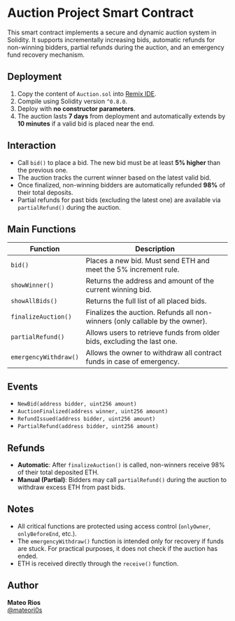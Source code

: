 # Auction Project Smart Contract

This smart contract implements a secure and dynamic auction system in Solidity. It supports incrementally increasing bids, automatic refunds for non-winning bidders, partial refunds during the auction, and an emergency fund recovery mechanism.

## Deployment

1. Copy the content of `Auction.sol` into [Remix IDE](https://remix.ethereum.org).
2. Compile using Solidity version `^0.8.0`.
3. Deploy with **no constructor parameters**.
4. The auction lasts **7 days** from deployment and automatically extends by **10 minutes** if a valid bid is placed near the end.

## Interaction

- Call `bid()` to place a bid. The new bid must be at least **5% higher** than the previous one.
- The auction tracks the current winner based on the latest valid bid.
- Once finalized, non-winning bidders are automatically refunded **98%** of their total deposits.
- Partial refunds for past bids (excluding the latest one) are available via `partialRefund()` during the auction.

## Main Functions

| Function              | Description                                                                 |
|-----------------------|-----------------------------------------------------------------------------|
| `bid()`               | Places a new bid. Must send ETH and meet the 5% increment rule.            |
| `showWinner()`        | Returns the address and amount of the current winning bid.                 |
| `showAllBids()`       | Returns the full list of all placed bids.                                  |
| `finalizeAuction()`   | Finalizes the auction. Refunds all non-winners (only callable by the owner).|
| `partialRefund()`     | Allows users to retrieve funds from older bids, excluding the last one.    |
| `emergencyWithdraw()` | Allows the owner to withdraw all contract funds in case of emergency.      |

## Events

- `NewBid(address bidder, uint256 amount)`
- `AuctionFinalized(address winner, uint256 amount)`
- `RefundIssued(address bidder, uint256 amount)`
- `PartialRefund(address bidder, uint256 amount)`

## Refunds

- **Automatic**: After `finalizeAuction()` is called, non-winners receive 98% of their total deposited ETH.
- **Manual (Partial)**: Bidders may call `partialRefund()` during the auction to withdraw excess ETH from past bids.

## Notes

- All critical functions are protected using access control (`onlyOwner`, `onlyBeforeEnd`, etc.).
- The `emergencyWithdraw()` function is intended only for recovery if funds are stuck. For practical purposes, it does not check if the auction has ended.
- ETH is received directly through the `receive()` function.

## Author

**Mateo Rios**  
[@mateori0s](https://github.com/mateori0s)
